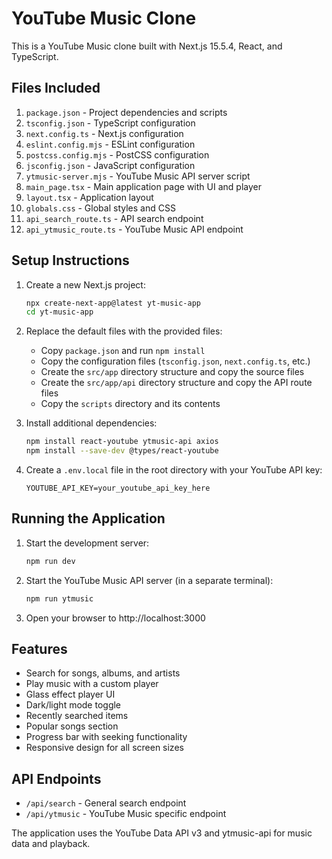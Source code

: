 # YouTube Music Clone

This is a YouTube Music clone built with Next.js 15.5.4, React, and TypeScript.

## Files Included

1. `package.json` - Project dependencies and scripts
2. `tsconfig.json` - TypeScript configuration
3. `next.config.ts` - Next.js configuration
4. `eslint.config.mjs` - ESLint configuration
5. `postcss.config.mjs` - PostCSS configuration
6. `jsconfig.json` - JavaScript configuration
7. `ytmusic-server.mjs` - YouTube Music API server script
8. `main_page.tsx` - Main application page with UI and player
9. `layout.tsx` - Application layout
10. `globals.css` - Global styles and CSS
11. `api_search_route.ts` - API search endpoint
12. `api_ytmusic_route.ts` - YouTube Music API endpoint

## Setup Instructions

1. Create a new Next.js project:
   ```bash
   npx create-next-app@latest yt-music-app
   cd yt-music-app
   ```

2. Replace the default files with the provided files:
   - Copy `package.json` and run `npm install`
   - Copy the configuration files (`tsconfig.json`, `next.config.ts`, etc.)
   - Create the `src/app` directory structure and copy the source files
   - Create the `src/app/api` directory structure and copy the API route files
   - Copy the `scripts` directory and its contents

3. Install additional dependencies:
   ```bash
   npm install react-youtube ytmusic-api axios
   npm install --save-dev @types/react-youtube
   ```

4. Create a `.env.local` file in the root directory with your YouTube API key:
   ```
   YOUTUBE_API_KEY=your_youtube_api_key_here
   ```

## Running the Application

1. Start the development server:
   ```bash
   npm run dev
   ```

2. Start the YouTube Music API server (in a separate terminal):
   ```bash
   npm run ytmusic
   ```

3. Open your browser to http://localhost:3000

## Features

- Search for songs, albums, and artists
- Play music with a custom player
- Glass effect player UI
- Dark/light mode toggle
- Recently searched items
- Popular songs section
- Progress bar with seeking functionality
- Responsive design for all screen sizes

## API Endpoints

- `/api/search` - General search endpoint
- `/api/ytmusic` - YouTube Music specific endpoint

The application uses the YouTube Data API v3 and ytmusic-api for music data and playback.